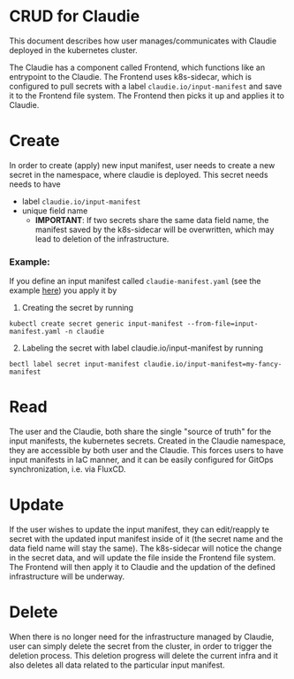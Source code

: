 # CRUD for Claudie

This document describes how user manages/communicates with Claudie deployed in the kubernetes cluster.

The Claudie has a component called Frontend, which functions like an entrypoint to the Claudie. The Frontend uses k8s-sidecar, which is configured to pull secrets with a label `claudie.io/input-manifest` and save it to the Frontend file system. The Frontend then picks it up and applies it to Claudie.
# Create

In order to create (apply) new input manifest, user needs to create a new secret in the namespace, where claudie is deployed. This secret needs needs to have
- label `claudie.io/input-manifest`
- unique field name
  - **IMPORTANT**: If two secrets share the same data field name, the manifest saved by the k8s-sidecar will be overwritten, which may lead to deletion of the infrastructure.

### Example:

If you define an input manifest called `claudie-manifest.yaml` (see the example [here](../input-manifest/example.yaml)) you apply it by

1. Creating the secret by running
```
kubectl create secret generic input-manifest --from-file=input-manifest.yaml -n claudie
```

2. Labeling the secret with label claudie.io/input-manifest by running

```
bectl label secret input-manifest claudie.io/input-manifest=my-fancy-manifest
```
# Read

The user and the Claudie, both share the single "source of truth" for the input manifests, the kubernetes secrets. Created in the Claudie namespace, they are accessible by both user and the Claudie. This forces users to have input manifests in IaC manner, and it can be easily configured for GitOps synchronization, i.e. via FluxCD.

# Update

If the user wishes to update the input manifest, they can edit/reapply te secret with the updated input manifest inside of it (the secret name and the data field name will stay the same). The k8s-sidecar will notice the change in the secret data, and will update the file inside the Frontend file system. The Frontend will then apply it to Claudie and the updation of the defined infrastructure will be underway.

# Delete

When there is no longer need for the infrastructure managed by Claudie, user can simply delete the secret from the cluster, in order to trigger the deletion process. This deletion progress will delete the current infra and it also deletes all data related to the particular input manifest.